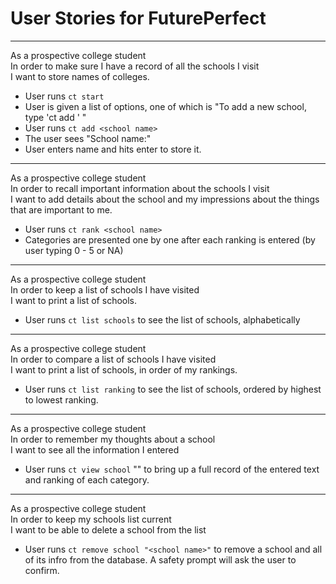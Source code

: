 User Stories for FuturePerfect
==============================

<hr />

As a prospective college student<br />
In order to make sure I have a record of all the schools I visit<br />
I want to store names of colleges.

  - User runs `ct start`
  - User is given a list of options, one of which is "To add a new school, type 'ct add <school name>' "
  - User runs `ct add <school name>`
  - The user sees "School name:"
  - User enters name and hits enter to store it.

<hr />

As a prospective college student<br />
In order to recall important information about the schools I visit<br />
I want to add details about the school and my impressions about the things that are important to me.

  - User runs `ct rank <school name>`
  - Categories are presented one by one after each ranking is entered (by user typing 0 - 5 or NA)

<hr />

As a prospective college student<br />
In order to keep a list of schools I have visited<br />
I want to print a list of schools.

  - User runs `ct list schools` to see the list of schools, alphabetically

<hr />

As a prospective college student<br />
In order to compare a list of schools I have visited<br />
I want to print a list of schools, in order of my rankings.

- User runs `ct list ranking` to see the list of schools, ordered by highest to lowest ranking.

<hr />

As a prospective college student<br />
In order to remember my thoughts about a school<br />
I want to see all the information I entered

  - User runs `ct view school` "<school name>" to bring up a full record of the entered text and ranking of each category.

<hr />

As a prospective college student<br />
In order to keep my schools list current<br />
I want to be able to delete a school from the list

  - User runs `ct remove school "<school name>"` to remove a school and all of its infro from the database. A safety prompt will ask the user to confirm.